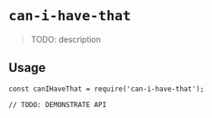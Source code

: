 # `can-i-have-that`

> TODO: description

## Usage

```
const canIHaveThat = require('can-i-have-that');

// TODO: DEMONSTRATE API
```
